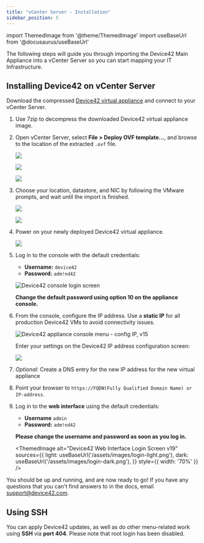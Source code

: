 ```yaml
---
title: "vCenter Server - Installation"
sidebar_position: 5
---
```


import ThemedImage from '@theme/ThemedImage'
import useBaseUrl from '@docusaurus/useBaseUrl'

The following steps will guide you through importing the Device42 Main Appliance into a vCenter Server so you can start mapping your IT Infrastructure.

## Installing Device42 on vCenter Server

Download the compressed [Device42 virtual appliance](https://www.device42.com/download/) and connect to your vCenter Server. 

1. Use 7zip to decompress the downloaded Device42 virtual appliance image.
2. Open vCenter Server, select **File > Deploy OVF template...**, and browse to the location of the extracted `.ovf` file.
   
    ![](/assets/images/wpid6183-media_1326257039196.png)

    ![](/assets/images/wpid6184-media_1326257161923.png)

    ![](/assets/images/wpid6185-media_1326257215753.png)

3. Choose your location, datastore, and NIC by following the VMware prompts, and wait until the import is finished.

    ![](/assets/images/wpid6186-media_1326257260982.png)

    ![](/assets/images/wpid6187-media_1326257290551.png)

4. Power on your newly deployed Device42 virtual appliance.

    ![](/assets/images/wpid6188-media_1326257403442.png)

5. Log in to the console with the default credentials: 
   
   - **Username:** `device42`
   - **Password:** `adm!nd42` 

   
   ![Device42 console login screen](/assets/images/d42-console-login-screen-v15.png)

   **Change the default password using option 10 on the appliance console.**

6. From the console, configure the IP address. Use a **static IP** for all production Device42 VMs to avoid connectivity issues.
   
    ![Device42 appliance console menu - config IP, v15](/assets/images/d42-console-menu-config-IP-v15.png)

    Enter your settings on the Device42 IP address configuration screen: 

    ![](/assets/images/wpid6189-media_1326257599676.png)

7. _Optional:_ Create a DNS entry for the new IP address for the new virtual appliance
8.  Point your browser to `https://FQDN(Fully Qualified Domain Name) or IP-address`.
9.  Log in to the **web interface** using the default credentials:
    
    - **Username** `admin` 
    - **Password:** `adm!nd42` 
    
    **Please change the username and password as soon as you log in.**

    <ThemedImage
    alt="Device42 Web Interface Login Screen v19"
    sources={{
        light: useBaseUrl('/assets/images/login-light.png'),
        dark: useBaseUrl('/assets/images/login-dark.png'),
    }}
    style={{ width: '70%' }} 
    />    

You should be up and running, and are now ready to go! If you have any questions that you can't find answers to in the docs, email support@device42.com.

## Using SSH

You can apply Device42 updates, as well as do other menu-related work using **SSH** via **port 404**. Please note that root login has been disabled.
